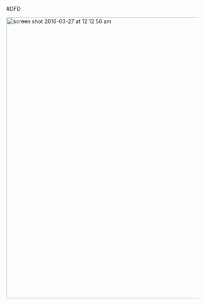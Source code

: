 #DFD

<img width="739" alt="screen shot 2016-03-27 at 12 12 56 am" src="https://cloud.githubusercontent.com/assets/17163721/14063931/eab66c66-f3b0-11e5-93dd-1fb9afaf274f.png">
